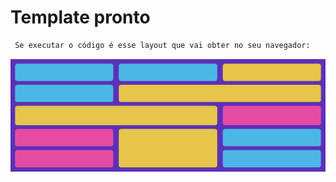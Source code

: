 # Template pronto

```bash
 Se executar o código é esse layout que vai obter no seu navegador:
```
<p align="center">
<img src="./src/img/task_5.png"  width="700"/>
</p>
